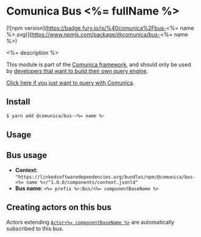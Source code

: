 # Comunica Bus <%= fullName %>

[![npm version](https://badge.fury.io/js/%40comunica%2Fbus-<%= name %>.svg)](https://www.npmjs.com/package/@comunica/bus-<%= name %>)

<%= description %>

This module is part of the [Comunica framework](https://github.com/comunica/comunica),
and should only be used by [developers that want to build their own query engine](https://comunica.dev/docs/modify/).

[Click here if you just want to query with Comunica](https://comunica.dev/docs/query/).

## Install

```bash
$ yarn add @comunica/bus-<%= name %>
```

## Usage

## Bus usage

* **Context**: `"https://linkedsoftwaredependencies.org/bundles/npm/@comunica/bus-<%= name %>/^1.0.0/components/context.jsonld"`
* **Bus name**: `<%= prefix %>:Bus/<%= componentBaseName %>`

## Creating actors on this bus

Actors extending [`Actor<%= componentBaseName %>`](TODO:jsdoc_url) are automatically subscribed to this bus.

